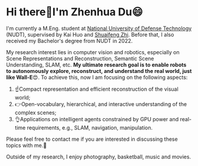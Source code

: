 # Hi there👋I'm Zhenhua Du😄
I'm currently a M.Eng. student at [National University of Defense Technology](https://www.nudt.edu.cn/) (NUDT), supervised by Kai Huo and [Shuaifeng Zhi](https://shuaifengzhi.com/). Before that, I also received my Bachelor's degree from NUDT in 2022.

My research interest lies in computer vision and robotics, especially on Scene Representations and Reconstruction, Semantic Scene Understanding, SLAM, etc. **My ultimate research goal is to enable robots to autonomously explore, reconstruct, and understand the real world, just like Wall-E**😍. To achieve this, now I am focusing on the following aspects:
1) ☝Compact representation and efficient reconstruction of the visual world;
2) 👉Open-vocabulary, hierarchical, and interactive understanding of the complex scenes;
3) 👌Applications on intelligent agents constrained by GPU power and real-time requirements, e.g., SLAM, navigation, manipulation.

Please feel free to contact me if you are interested in discussing these topics with me.🫡

Outside of my research, I enjoy photography, basketball, music and movies.


